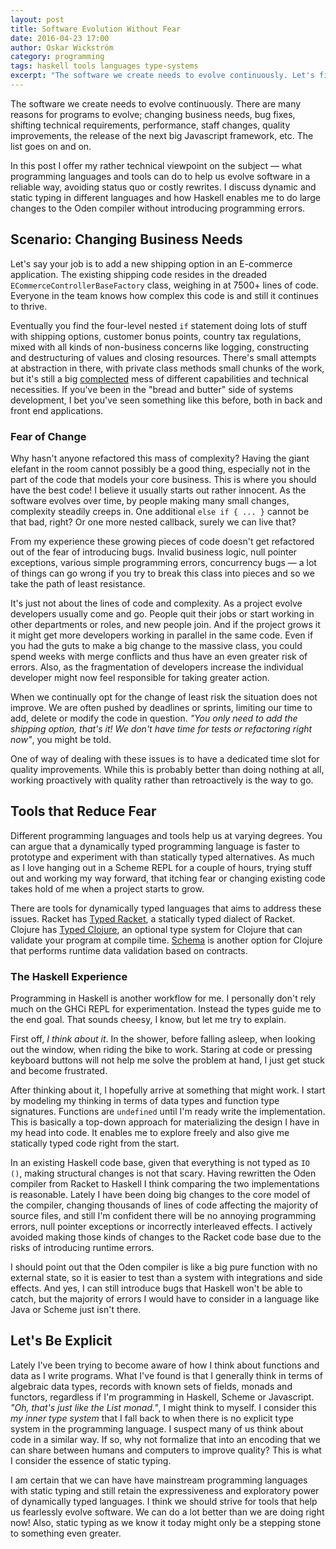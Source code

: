 ```yaml
---
layout: post
title: Software Evolution Without Fear
date: 2016-04-23 17:00
author: Oskar Wickström
category: programming
tags: haskell tools languages type-systems
excerpt: "The software we create needs to evolve continuously. Let's find ways of reducing the fear in changing our code."
---
```


The software we create needs to evolve continuously. There are many reasons for
programs to evolve; changing business needs, bug fixes, shifting technical
requirements, performance, staff changes, quality improvements, the release of
the next big Javascript framework, etc. The list goes on and on.

In this post I offer my rather technical viewpoint on the subject &mdash; what
programming languages and tools can do to help us evolve software in a reliable
way, avoiding status quo or costly rewrites. I discuss dynamic and static
typing in different languages and how Haskell enables me to do large
changes to the Oden compiler without introducing programming errors.

## Scenario: Changing Business Needs

Let's say your job is to add a new shipping option in an E-commerce
application. The existing shipping code resides in the dreaded
`ECommerceControllerBaseFactory` class, weighing in at 7500+ lines of code.
Everyone in the team knows how complex this code is and still it continues to
thrive.

Eventually you find the four-level nested `if` statement doing lots of stuff
with shipping options, customer bonus points, country tax regulations, mixed
with all kinds of non-business concerns like logging, constructing and
destructuring of values and closing resources. There's small attempts at
abstraction in there, with private class methods small chunks of the work, but
it's still a big [complected][complected] mess of different capabilities and
technical necessities. If you've been in the "bread and butter" side of
systems development, I bet you've seen something like this before, both in back
and front end applications.

### Fear of Change

Why hasn't anyone refactored this mass of complexity? Having the giant elefant
in the room cannot possibly be a good thing, especially not in the part of the
code that models your core business. This is where you should have the best
code! I believe it usually starts out rather innocent. As the software evolves
over time, by people making many small changes, complexity steadily creeps in.
One additional `else if { ... }` cannot be that bad, right? Or one more nested
callback, surely we can live that?

From my experience these growing pieces of code doesn't get refactored out of
the fear of introducing bugs. Invalid business logic, null pointer exceptions,
various simple programming errors, concurrency bugs &mdash; a lot of things can
go wrong if you try to break this class into pieces and so we take the path of
least resistance.

It's just not about the lines of code and complexity. As a project evolve
developers usually come and go. People quit their jobs or start working in
other departments or roles, and new people join. And if the project grows it
it might get more developers working in parallel in the same code. Even if you
had the guts to make a big change to the massive class, you could spend weeks
with merge conflicts and thus have an even greater risk of errors. Also, as the
fragmentation of developers increase the individual developer might now feel
responsible for taking greater action.

When we continually opt for the change of least risk the situation does not
improve. We are often pushed by deadlines or sprints, limiting our time to add,
delete or modify the code in question. *"You only need to add the shipping
option, that's it! We don't have time for tests or refactoring right now"*,
you might be told.

One of way of dealing with these issues is to have a dedicated time slot for
quality improvements. While this is probably better than doing nothing at all,
working proactively with quality rather than retroactively is the way to go.

## Tools that Reduce Fear

Different programming languages and tools help us at varying degrees. You can
argue that a dynamically typed programming language is faster to prototype and
experiment with than statically typed alternatives. As much as I love hanging
out in a Scheme REPL for a couple of hours, trying stuff out and working my way
forward, that itching fear or changing existing code takes hold of me when a
project starts to grow.

There are tools for dynamically typed languages that aims to address these
issues. Racket has [Typed Racket][typedracket], a statically typed dialect of
Racket.  Clojure has [Typed Clojure][typedclojure], an optional type system for
Clojure that can validate your program at compile time. [Schema][schema] is
another option for Clojure that performs runtime data validation based on
contracts.

### The Haskell Experience

Programming in Haskell is another workflow for me. I personally don't rely much
on the GHCi REPL for experimentation. Instead the types guide me to the end
goal. That sounds cheesy, I know, but let me try to explain.

First off, *I think about it*. In the shower, before falling asleep, when
looking out the window, when riding the bike to work. Staring at code or
pressing keyboard buttons will not help me solve the problem at hand, I just
get stuck and become frustrated.

After thinking about it, I hopefully arrive at something that might work. I
start by modeling my thinking in terms of data types and function type
signatures. Functions are `undefined` until I'm ready write the implementation.
This is basically a top-down approach for materializing the design I have in my
head into code. It enables me to explore freely and also give me statically
typed code right from the start.

In an existing Haskell code base, given that everything is not typed as `IO
()`, making structural changes is not that scary. Having rewritten the Oden
compiler from Racket to Haskell I think comparing the two implementations is
reasonable. Lately I have been doing big changes to the core model of the
compiler, changing thousands of lines of code affecting the majority of source
files, and still I'm confident there will be no annoying programming errors,
null pointer exceptions or incorrectly interleaved effects. I actively avoided
making those kinds of changes to the Racket code base due to the risks of
introducing runtime errors.

I should point out that the Oden compiler is like a big pure function with no
external state, so it is easier to test than a system with integrations and
side effects. And yes, I can still introduce bugs that Haskell won't be able to
catch, but the majority of errors I would have to consider in a language like
Java or Scheme just isn't there.

## Let's Be Explicit

Lately I've been trying to become aware of how I think about functions and data
as I write programs. What I've found is that I generally think in terms of
algebraic data types, records with known sets of fields, monads and functors,
regardless if I'm programming in Haskell, Scheme or Javascript. *"Oh, that's
just like the List monad."*, I might think to myself. I consider this *my inner
type system* that I fall back to when there is no explicit type system in the
programming language. I suspect many of us think about code in a similar way.
If so, why not formalize that into an encoding that we can share between humans
and computers to improve quality? This is what I consider the essence of static
typing.

I am certain that we can have have mainstream programming languages with static
typing and still retain the expressiveness and exploratory power of dynamically
typed languages. I think we should strive for tools that help us fearlessly
evolve software. We can do a lot better than we are doing right now! Also,
static typing as we know it today might only be a stepping stone to something
even greater.


[complected]: https://en.wiktionary.org/wiki/complect
[typedracket]: https://docs.racket-lang.org/ts-guide/
[typedclojure]: http://typedclojure.org/
[schema]: https://github.com/plumatic/schema
